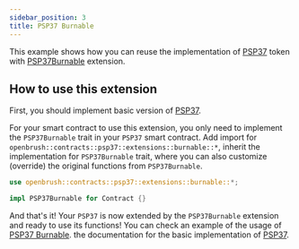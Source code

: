 ```yaml
---
sidebar_position: 3
title: PSP37 Burnable
---
```


This example shows how you can reuse the implementation of [PSP37](https://github.com/Supercolony-net/openbrush-contracts/tree/main/contracts/token/psp37) token with [PSP37Burnable](https://github.com/Supercolony-net/openbrush-contracts/tree/main/contracts/token/psp37/extensions/burnable.rs) extension.

## How to use this extension

First, you should implement basic version of [PSP37](/smart-contracts/PSP37).

For your smart contract to use this extension, you only need to implement the 
`PSP37Burnable` trait in your `PSP37` smart contract. Add import for 
`openbrush::contracts::psp37::extensions::burnable::*`, inherit the implementation for 
`PSP37Burnable` trait, where you can also customize (override) the original functions 
from `PSP37Burnable`.

```rust
use openbrush::contracts::psp37::extensions::burnable::*;

impl PSP37Burnable for Contract {}
```

And that's it! Your `PSP37` is now extended by the `PSP37Burnable` extension and ready to use its functions!
You can check an example of the usage of [PSP37 Burnable](https://github.com/Supercolony-net/openbrush-contracts/tree/main/examples/psp37_extensions/burnable).
 the documentation for the basic implementation of [PSP37](/smart-contracts/PSP37).